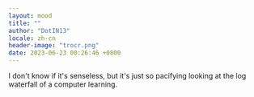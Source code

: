 ```yaml
---
layout: mood
title: ""
author: "DotIN13"
locale: zh-cn
header-image: "trocr.png"
date: 2023-06-23 00:26:46 +0800
---
```


I don't know if it's senseless, but it's just so pacifying looking at the log waterfall of a computer learning.
